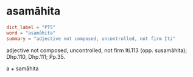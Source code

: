 # asamāhita

``` toml
dict_label = "PTS"
word = "asamāhita"
summary = "adjective not composed, uncontrolled, not firm Iti"
```

adjective not composed, uncontrolled, not firm Iti.113 (opp. susamāhita); Dhp.110, Dhp.111; Pp.35.

a \+ samāhita

